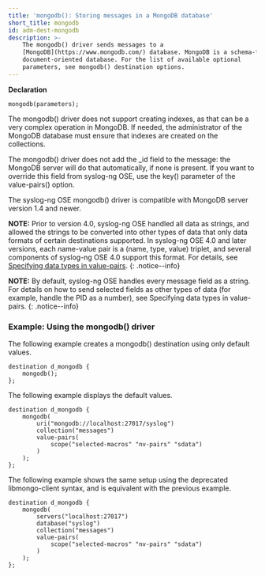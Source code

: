 ```yaml
---
title: 'mongodb(): Storing messages in a MongoDB database'
short_title: mongodb
id: adm-dest-mongodb
description: >-
    The mongodb() driver sends messages to a
    [MongoDB](https://www.mongodb.com/) database. MongoDB is a schema-free,
    document-oriented database. For the list of available optional
    parameters, see mongodb() destination options.
---
```


**Declaration**

```config
mongodb(parameters);
```

The mongodb() driver does not support creating indexes, as that can be a
very complex operation in MongoDB. If needed, the administrator of the
MongoDB database must ensure that indexes are created on the
collections.

The mongodb() driver does not add the _id field to the message: the
MongoDB server will do that automatically, if none is present. If you
want to override this field from syslog-ng OSE, use the key() parameter
of the value-pairs() option.

The syslog-ng OSE mongodb() driver is compatible with MongoDB server
version 1.4 and newer.

**NOTE:** Prior to version 4.0, syslog-ng OSE handled all data as strings, and allowed the strings to be converted into other types of data that only data formats of certain destinations supported.
In syslog-ng OSE 4.0 and later versions, each name-value pair is a (name, type, value) triplet, and several components of syslog-ng OSE 4.0 support this format. For details, see [Specifying data types in value-pairs](./000_Specifying_data_types.md).
{: .notice--info}

**NOTE:** By default, syslog-ng OSE handles every message field as a string.
For details on how to send selected fields as other types of data (for
example, handle the PID as a number), see
Specifying data types in value-pairs.
{: .notice--info}

### Example: Using the mongodb() driver

The following example creates a mongodb() destination using only default
values.

```config
destination d_mongodb {
    mongodb();
};
```

The following example displays the default values.

```config
destination d_mongodb {
    mongodb(
        uri("mongodb://localhost:27017/syslog")
        collection("messages")
        value-pairs(
            scope("selected-macros" "nv-pairs" "sdata")
        )
    );
};
```

The following example shows the same setup using the deprecated
libmongo-client syntax, and is equivalent with the previous example.

```config
destination d_mongodb {
    mongodb(
        servers("localhost:27017")
        database("syslog")
        collection("messages")
        value-pairs(
            scope("selected-macros" "nv-pairs" "sdata")
        )
    );
};
```
